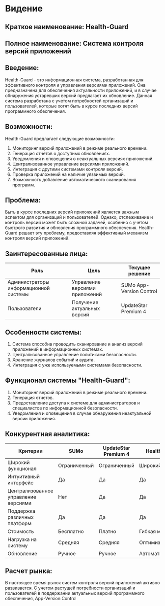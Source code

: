 # Видение

## Краткое наименование: Health-Guard

## Полное наименование: Система контроля версий приложений

## Введение:
Health-Guard - это информационная система, разработанная для эффективного контроля и управления версиями приложений. Она предназначена для обеспечения актуальности приложений, и в случае обнаружения устаревших версий предлагает их обновление. Данная система разработана с учетом потребностей организаций и пользователей, которые хотят быть в курсе последних версий программного обеспечения.

## Возможности:
Health-Guard предлагает следующие возможности:

1. Мониторинг версий приложений в режиме реального времени.
2. Генерация отчетов о доступных обновлениях.
3. Уведомления и оповещения о неактуальных версиях приложений.
4. Централизованное управление версиями приложений.
5. Интеграция с другими системами контроля версий.
6. Проверка приложений на наличие уязвимых версий.
7. Возможность добавление автоматического сканирования программ.

## Проблема:
Быть в курсе последних версий приложений является важным аспектом для организаций и пользователей. Однако, отслеживание и контроль версий может быть сложной задачей, особенно с учетом быстрого развития и обновления программного обеспечения. Health-Guard решает эту проблему, предоставляя эффективный механизм контроля версий приложений.

## Заинтересованные лица:

| Роль              | Цель               | Текущее решение |
|-------------------|--------------------|----------------|
| Администраторы информационной системы   | Управление  версиями   приложений    | SUMo  App-Version   Control         |
| Пользователи      | Получение   актуальных версий       | UpdateStar   Premium 4   |

## Особенности системы:

1. Система способна проводить сканирование и анализ версий приложений в информационных системах.
2. Централизованное управление политиками безопасности.
3. Хранение журналов событий и аудита.
4. Интеграция с уже используемыми системами безопасности.

## Функционал системы "Health-Guard":

1. Мониторинг версий приложений в режиме реального времени.
2. Генерация отчетов.
3. Предоставление доступа к системе для администраторов и специалистов по информационной безопасности.
4. Уведомления и оповещения в случае обнаружения неактуальной версии приложения.


## Конкурентная аналитика:

| Критерии             | SUMo                  | UpdateStar Premium 4 | Health-Guard |
|----------------------|-----------------------|----------------------|---------------------|
| Широкий функционал   | Ограниченный           | Ограниченный          | Широкий              |
| Интуитивный интерфейс| Да                    | Да                   | Да                  |
| Централизованное  управление версиями   | Нет                   | Да                   | Да                  |
| Поддержка различных платформ | Да                    | Да                   | Да                  |
| Стоимость            | Бесплатно              | Платно                | Гибкая модель        |
| Нагрузка на систему  | Средняя                | Средняя               | Оптимизированная     |
| Обновление           | Ручное                 | Ручное               | Автоматическое       |


## Расчет рынка:
В настоящее время рынок систем контроля версий приложений активно развивается. С учетом растущей потребности организаций и пользователей в поддержании актуальных версий программного обеспечения, App-Version Control
